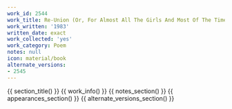 ```yaml
---
work_id: 2544
work_title: Re-Union (Or, For Almost All The Girls And Most Of The Times)
work_written: '1983'
written_date: exact
work_collected: 'yes'
work_category: Poem
notes: null
icon: material/book
alternate_versions:
- 2545
---
```


{{ section_title() }}
{{ work_info() }}
{{ notes_section() }}
{{ appearances_section() }}
{{ alternate_versions_section() }}